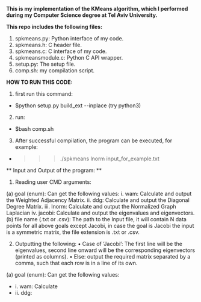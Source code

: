 **This is my implementation of the KMeans algorithm, which I performed during my Computer Science degree at Tel Aviv University.**

**This repo includes the following files:**
1. spkmeans.py: Python interface of my code.
2. spkmeans.h: C header file.
3. spkmeans.c: C interface of my code.
4. spkmeansmodule.c: Python C API wrapper.
5. setup.py: The setup file.
6. comp.sh: my compilation script.


**HOW TO RUN THIS CODE:**
1. first run this command: 
* $python setup.py build_ext --inplace (try python3)
2. run:
* $bash comp.sh
3. After successful compilation, the program can be executed, for example:
* >>>./spkmeans lnorm input_for_example.txt

** Input and Output of the program: ** 
1. Reading user CMD arguments:

(a) goal (enum): Can get the following values:
        i. wam: Calculate and output the Weighted Adjacency Matrix.
        ii. ddg: Calculate and output the Diagonal Degree Matrix.
        iii. lnorm: Calculate and output the Normalized Graph Laplacian
        iv. jacobi: Calculate and output the eigenvalues and eigenvectors.
(b) file name (.txt or .csv): The path to the Input file, it will contain N data points for all above goals except Jacobi, in case the goal is Jacobi the input is a symmetric matrix, the file extension is .txt or .csv.

2. Outputting the following:
• Case of ’Jacobi’: The first line will be the eigenvalues, second line onward will be the corresponding eigenvectors (printed as columns).
• Else: output the required matrix separated by a comma, such that each row is in a line of its own.

(a) goal (enum): Can get the following values:
* i. wam: Calculate
* ii. ddg:
